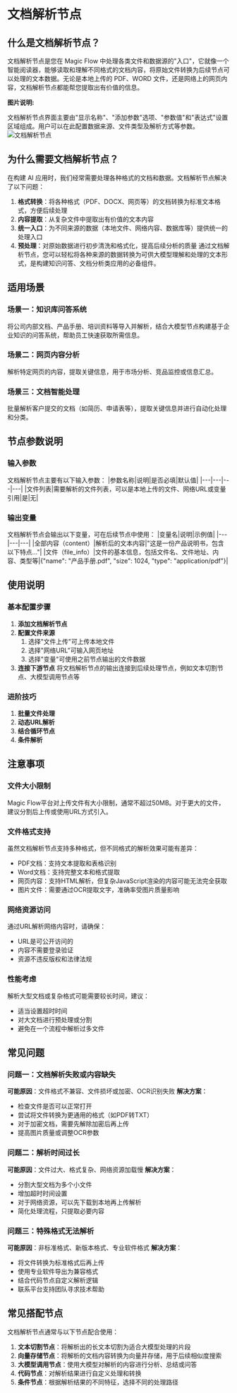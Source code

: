 # 文档解析节点
## 什么是文档解析节点？
文档解析节点是您在 Magic Flow 中处理各类文件和数据源的"入口"，它就像一个智能阅读器，能够读取和理解不同格式的文档内容，将原始文件转换为后续节点可以处理的文本数据。无论是本地上传的 PDF、WORD 文件，还是网络上的网页内容，文档解析节点都能帮您提取出有价值的信息。

**图片说明:**

文档解析节点界面主要由"显示名称"、"添加参数"选项、"参数值"和"表达式"设置区域组成。用户可以在此配置数据来源、文件类型及解析方式等参数。
![文档解析节点](https://cdn.letsmagic.cn/static/img/Document-parsing.png)

## 为什么需要文档解析节点？
在构建 AI 应用时，我们经常需要处理各种格式的文档和数据。文档解析节点解决了以下问题：
1. **格式转换**：将各种格式（PDF、DOCX、网页等）的文档转换为标准文本格式，方便后续处理
2. **内容提取**：从复杂文件中提取出有价值的文本内容
3. **统一入口**：为不同来源的数据（本地文件、网络内容、数据库等）提供统一的处理入口
4. **预处理**：对原始数据进行初步清洗和格式化，提高后续分析的质量
通过文档解析节点，您可以轻松将各种来源的数据转换为可供大模型理解和处理的文本形式，是构建知识问答、文档分析类应用的必备组件。
## 适用场景
### 场景一：知识库问答系统
将公司内部文档、产品手册、培训资料等导入并解析，结合大模型节点构建基于企业知识的问答系统，帮助员工快速获取所需信息。
### 场景二：网页内容分析
解析特定网页的内容，提取关键信息，用于市场分析、竞品监控或信息汇总。
### 场景三：文档智能处理
批量解析客户提交的文档（如简历、申请表等），提取关键信息并进行自动化处理和分类。
## 节点参数说明
### 输入参数
文档解析节点主要有以下输入参数：
|参数名称|说明|是否必填|默认值|
|---|---|---|---|
|文件列表|需要解析的文件列表，可以是本地上传的文件、网络URL或变量引用|是|无|

### 输出变量
文档解析节点会输出以下变量，可在后续节点中使用：
|变量名|说明|示例值|
|---|---|---|
|全部内容（content）|解析后的文本内容|"这是一份产品说明书，包含以下特点..."|
|文件（file_info）|文件的基本信息，包括文件名、文件地址、内容、类型等|{"name": "产品手册.pdf", "size": 1024, "type": "application/pdf"}|

## 使用说明
### 基本配置步骤
1. **添加文档解析节点**
2. **配置文件来源**
    1. 选择"文件上传"可上传本地文件
    2. 选择"网络URL"可输入网页地址
    3. 选择"变量"可使用之前节点输出的文件数据
3. **连接下游节点**
将文档解析节点的输出连接到后续处理节点，例如文本切割节点、大模型调用节点等
### 进阶技巧
1. **批量文件处理**
2. **动态URL解析**
3. **结合循环节点**
4. **条件解析**
## 注意事项
### 文件大小限制
Magic Flow平台对上传文件有大小限制，通常不超过50MB。对于更大的文件，建议分割后上传或使用URL方式引入。
### 文件格式支持
虽然文档解析节点支持多种格式，但不同格式的解析效果可能有差异：
- PDF文档：支持文本提取和表格识别
- Word文档：支持完整文本和格式提取
- 网页内容：支持HTML解析，但复杂JavaScript渲染的内容可能无法完全获取
- 图片文件：需要通过OCR提取文字，准确率受图片质量影响
### 网络资源访问
通过URL解析网络内容时，请确保：
- URL是可公开访问的
- 内容不需要登录验证
- 资源不违反版权和法律法规
### 性能考虑
解析大型文档或复杂格式可能需要较长时间，建议：
- 适当设置超时时间
- 对大文档进行预处理或分割
- 避免在一个流程中解析过多文件
## 常见问题
### 问题一：文档解析失败或内容缺失
**可能原因**：文件格式不兼容、文件损坏或加密、OCR识别失败
**解决方案**：
- 检查文件是否可以正常打开
- 尝试将文件转换为更通用的格式（如PDF转TXT）
- 对于加密文档，需要先解除加密后再上传
- 提高图片质量或调整OCR参数
### 问题二：解析时间过长
**可能原因**：文件过大、格式复杂、网络资源加载慢
**解决方案**：
- 分割大型文档为多个小文件
- 增加超时时间设置
- 对于网络资源，可以先下载到本地再上传解析
- 简化处理流程，只提取必要内容
### 问题三：特殊格式无法解析
**可能原因**：非标准格式、新版本格式、专业软件格式
**解决方案**：
- 将文件转换为标准格式后再上传
- 使用专业软件导出为兼容格式
- 结合代码节点自定义解析逻辑
- 联系平台支持团队寻求技术帮助
## 常见搭配节点
文档解析节点通常与以下节点配合使用：
1. **文本切割节点**：将解析出的长文本切割为适合大模型处理的片段
2. **向量存储节点**：将解析的文档内容转换为向量并存储，用于后续相似度搜索
3. **大模型调用节点**：使用大模型对解析的内容进行分析、总结或问答
4. **代码节点**：对解析结果进行自定义处理和转换
5. **条件节点**：根据解析结果的不同特征，选择不同的处理路径